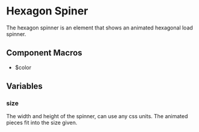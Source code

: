 # Hexagon Spiner

The hexagon spinner is an element that shows an animated hexagonal load spinner.

## Component Macros
- $color

## Variables

### size
The width and height of the spinner, can use any css units. The animated pieces
fit into the size given.

[component.md : ../examples/hexagon-spinner.html :]: #
